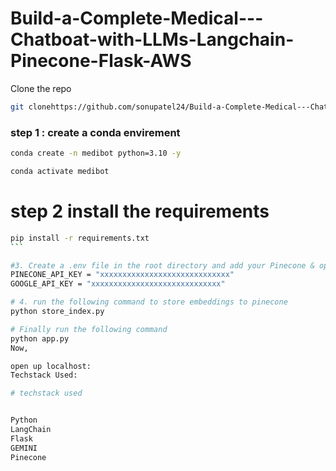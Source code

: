 
# Build-a-Complete-Medical---Chatboat-with-LLMs-Langchain-Pinecone-Flask-AWS


Clone the repo 

````bash
git clonehttps://github.com/sonupatel24/Build-a-Complete-Medical---Chatboat-with-LLMs-Langchain-Pinecone-Flask-AWS.git
 ````


 ### step 1 : create a conda envirement 

 ````bash
 conda create -n medibot python=3.10 -y
 ````


 ````bash
 conda activate medibot
 ````


 # step 2 install the requirements

````bash
pip install -r requirements.txt
```

#3. Create a .env file in the root directory and add your Pinecone & openai credentials as follows:
PINECONE_API_KEY = "xxxxxxxxxxxxxxxxxxxxxxxxxxxxx"
GOOGLE_API_KEY = "xxxxxxxxxxxxxxxxxxxxxxxxxxxxx"

# 4. run the following command to store embeddings to pinecone
python store_index.py

# Finally run the following command
python app.py
Now,

open up localhost:
Techstack Used:

# techstack used


Python
LangChain
Flask
GEMINI
Pinecone





